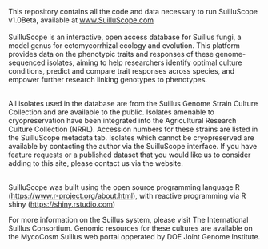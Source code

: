 This repository contains all the code and data necessary to run SuilluScope v1.0Beta, available at www.SuilluScope.com
<br><br>
SuilluScope is an interactive, open access database for Suillus fungi, a model genus for ectomycorrhizal ecology and evolution. This platform provides data on the phenotypic traits and responses of these genome-sequenced isolates, aiming to help researchers identify optimal culture conditions, predict and compare trait responses across species, and empower further research linking genotypes to phenotypes.
<br><br>


All isolates used in the database are from the Suillus Genome Strain Culture Collection and are available to the public. Isolates amenable to cryopreservation have been integrated into the Agricultural Research Culture Collection (NRRL). Accession numbers for these strains are listed in the SuilluScope metadata tab. Isolates which cannot be cryopreserved are available by contacting the author via the SuilluScope interface. If you have feature requests or a published dataset that you would like us to consider adding to this site, please contact us via the website. 
<br><br>


SuilluScope was built using the open source programming language R (https://www.r-project.org/about.html), with reactive programming via R shiny
(https://shiny.rstudio.com)


For more information on the Suillus system, please visit The International Suillus Consortium. Genomic resources for these cultures are available on the MycoCosm Suillus web portal opperated by DOE Joint Genome Institute. 

